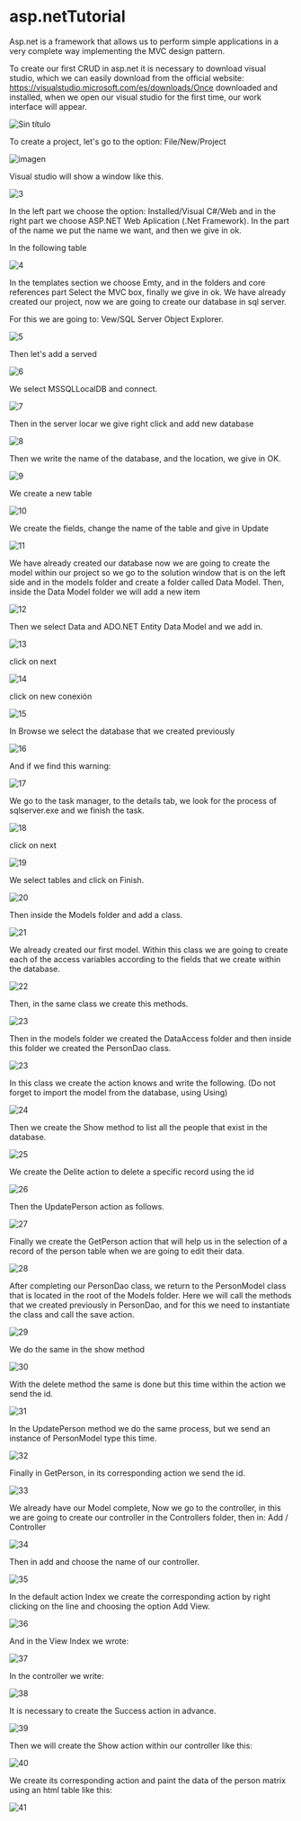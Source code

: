 # asp.netTutorial

Asp.net is a framework that allows us to perform simple applications 
in a very complete way implementing the MVC design pattern.

To create our first CRUD in asp.net it is necessary to download visual studio, which we can easily download from the official 
website: https://visualstudio.microsoft.com/es/downloads/Once downloaded and installed, when we open our visual studio for the 
first time, our work interface will appear.


![Sin título](https://user-images.githubusercontent.com/50094407/58774678-3e5f7300-8588-11e9-8b1e-8fe429827696.png)


To create a project, let's go to the option: File/New/Project

![imagen](https://user-images.githubusercontent.com/50094407/58774752-af9f2600-8588-11e9-802f-497b33527603.png)


Visual studio will show a window like this.


![3](https://user-images.githubusercontent.com/50094407/58774842-16bcda80-8589-11e9-97d4-5f58557a9a70.png)


In the left part we choose the option: Installed/Visual C#/Web and in the right part we choose ASP.NET Web Aplication (.Net Framework).
In the part of the name we put the name we want, and then we give in ok.


In the following table

![4](https://user-images.githubusercontent.com/50094407/58774876-45d34c00-8589-11e9-82d8-4cf87d8b5666.png)

In the templates section we choose Emty, and in the folders and core references part Select the MVC box, finally we give in ok.
We have already created our project, now we are going to create our database in sql server.


For this we are going to:  Vew/SQL Server Object Explorer.

![5](https://user-images.githubusercontent.com/50094407/58775142-b8dcc280-8589-11e9-9e8c-b97febcb0633.png)


 Then let's add a served
 
 ![6](https://user-images.githubusercontent.com/50094407/58775170-e1fd5300-8589-11e9-9c42-e2a9b1d05752.png)
 
 We select MSSQLLocalDB and connect.
 
 ![7](https://user-images.githubusercontent.com/50094407/58775212-107b2e00-858a-11e9-9898-d6fa8ac32678.png)
 
 Then in the server locar we give right click and add new database
 
 ![8](https://user-images.githubusercontent.com/50094407/58775233-2557c180-858a-11e9-8d24-b5048ef25f66.png)
 
 Then we write the name of the database, and the location, we give in OK. 
 
 ![9](https://user-images.githubusercontent.com/50094407/58775299-6e0f7a80-858a-11e9-9d80-795a9b8829a4.png)
 
 We create a new table
 
 ![10](https://user-images.githubusercontent.com/50094407/58775328-7f588700-858a-11e9-8b6d-908abb5b8137.png)
 
 We create the fields, change the name of the table and give in Update 
 
![11](https://user-images.githubusercontent.com/50094407/58775339-9303ed80-858a-11e9-99b0-14d551595355.png)

We have already created our database now we are going to create the model within our project so we go to the solution window that is on the left side and in the models folder and create a folder called Data Model.
Then, inside the Data Model folder we will add a new item

![12](https://user-images.githubusercontent.com/50094407/58775356-aadb7180-858a-11e9-8429-ec7598b189c3.png)

Then we select Data and ADO.NET Entity Data Model and we add in. 

![13](https://user-images.githubusercontent.com/50094407/58775394-e2e2b480-858a-11e9-9359-41dc812dda9f.png)

click on next

![14](https://user-images.githubusercontent.com/50094407/58775415-fa21a200-858a-11e9-8198-d08e0878bc94.png)

click on new conexión

![15](https://user-images.githubusercontent.com/50094407/58775426-132a5300-858b-11e9-8f29-3d14aae49dbf.png)

In Browse we select the database that we created previously

![16](https://user-images.githubusercontent.com/50094407/58775446-289f7d00-858b-11e9-9ab9-56418315e794.png)


And if we find this warning:

![17](https://user-images.githubusercontent.com/50094407/58775482-54bafe00-858b-11e9-888f-8a148c27ae92.png)


We go to the task manager, to the details tab, we look for the process of sqlserver.exe and we finish the task.

![18](https://user-images.githubusercontent.com/50094407/58775511-7320f980-858b-11e9-94b7-4142c98d9fb3.png)

click on next

![19](https://user-images.githubusercontent.com/50094407/58775565-b1b6b400-858b-11e9-981b-7645347dcd59.png)

We select tables and click on Finish.

![20](https://user-images.githubusercontent.com/50094407/58775596-d7dc5400-858b-11e9-84f4-afebc495dadb.png)

Then inside the Models folder and add a class. 

![21](https://user-images.githubusercontent.com/50094407/58775610-edea1480-858b-11e9-8004-618aca5b4b73.png)

We already created our first model. Within this class we are going to create each of the access variables according to the fields that we create within the database.

![22](https://user-images.githubusercontent.com/50094407/58775620-03f7d500-858c-11e9-8262-a77bfb32b6df.png)

Then, in the same class we create this methods.

![23](https://user-images.githubusercontent.com/50094407/58775633-196cff00-858c-11e9-8c5d-4e0a9a90965f.png)

Then in the models folder we created the DataAccess folder and then inside this folder we created the PersonDao class.

![23](https://user-images.githubusercontent.com/50094407/58775655-30abec80-858c-11e9-9f2d-2db761557def.png)

In this class we create the action knows and write the following.
(Do not forget to import the model from the database, using Using) 

![24](https://user-images.githubusercontent.com/50094407/58775671-4ae5ca80-858c-11e9-8a6c-ba49b3953c6d.png)

Then we create the Show method to list all the people that exist in the database. 

![25](https://user-images.githubusercontent.com/50094407/58775690-651fa880-858c-11e9-811a-77639d9900d1.png)

We create the Delite action to delete a specific record using the id

![26](https://user-images.githubusercontent.com/50094407/58775707-7d8fc300-858c-11e9-9d32-ddee474ae15f.png)

Then the UpdatePerson action as follows.

![27](https://user-images.githubusercontent.com/50094407/58775722-94ceb080-858c-11e9-9414-80336392f302.png)

Finally we create the GetPerson action that will help us in the selection of a record of the person table when we are going to edit their data. 

![28](https://user-images.githubusercontent.com/50094407/58775738-aadc7100-858c-11e9-9c0e-4add79a925dd.png)

After completing our PersonDao class, we return to the PersonModel class that is located in the root of the Models folder. Here we will call the methods that we created previously in PersonDao, and for this we need to instantiate the class and call the save action.

![29](https://user-images.githubusercontent.com/50094407/58775752-be87d780-858c-11e9-8462-8d506ff4fbbe.png)

We do the same in the show method

![30](https://user-images.githubusercontent.com/50094407/58775774-d8291f00-858c-11e9-97ac-a78724b39668.png)

With the delete method the same is done but this time within the action we send the id.
 
![31](https://user-images.githubusercontent.com/50094407/58775791-f000a300-858c-11e9-9b14-4b3d1b436b35.png)

In the UpdatePerson method we do the same process, but we send an instance of PersonModel type this time.

![32](https://user-images.githubusercontent.com/50094407/58775814-0b6bae00-858d-11e9-9884-f7f0501f0416.png)

Finally in GetPerson, in its corresponding action we send the id.

![33](https://user-images.githubusercontent.com/50094407/58775825-1c1c2400-858d-11e9-8a88-3327fc380ee0.png)

We already have our Model complete, Now we go to the controller, in this we are going to create our controller in the Controllers folder, then in: Add / Controller

![34](https://user-images.githubusercontent.com/50094407/58775853-3229e480-858d-11e9-9c36-d608a5cb5423.png)

Then in add and choose the name of our controller.

![35](https://user-images.githubusercontent.com/50094407/58775873-45d54b00-858d-11e9-8f2f-dcf74b46d4f7.png)

In the default action Index we create the corresponding action by right clicking on the line and choosing the option Add View.

![36](https://user-images.githubusercontent.com/50094407/58775890-5eddfc00-858d-11e9-9d0c-c748bd43e53a.png)

And in the View Index we wrote: 

![37](https://user-images.githubusercontent.com/50094407/58775898-774e1680-858d-11e9-9c6d-d168a6dfef4c.png)

In the controller we write: 

![38](https://user-images.githubusercontent.com/50094407/58775912-8d5bd700-858d-11e9-92b8-5475924c09e1.png)

It is necessary to create the Success action in advance.

![39](https://user-images.githubusercontent.com/50094407/58775925-a49ac480-858d-11e9-83bd-4be417ac08dc.png)

Then we will create the Show action within our controller like this:

![40](https://user-images.githubusercontent.com/50094407/58775937-b7ad9480-858d-11e9-9c43-6a6e6e1bc2c1.png)

We create its corresponding action and paint the data of the person matrix using an html table like this:

![41](https://user-images.githubusercontent.com/50094407/58775951-cbf19180-858d-11e9-9db5-184d25d148a0.png)

